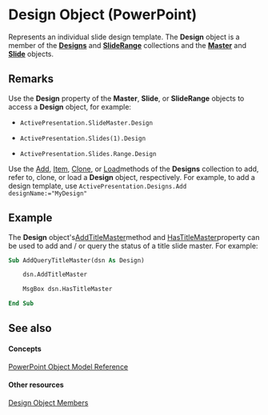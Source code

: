 
# Design Object (PowerPoint)

Represents an individual slide design template. The  **Design** object is a member of the **[Designs](9b02ed6d-9a84-3464-5669-f614e0f33b10.md)** and **[SlideRange](440ab59d-744a-209f-bf28-d0acd3a21e1a.md)** collections and the **[Master](22e8805e-6469-1a34-7f7b-f1ea5c6c49ff.md)** and **[Slide](afe42344-6898-00d2-ecc1-b0ed23a71fe8.md)** objects.


## Remarks

Use the  **Design** property of the **Master**, **Slide**, or **SlideRange** objects to access a **Design** object, for example:


-  `ActivePresentation.SlideMaster.Design`
    
-  `ActivePresentation.Slides(1).Design`
    
-  `ActivePresentation.Slides.Range.Design`
    
Use the [Add](00608390-a12b-d698-36a6-ded2df3cc26a.md), [Item](62843698-605b-50b1-8de4-d5b6fa5e1df8.md), [Clone](2365a43f-8adc-ad26-97fc-0376aedf0b80.md), or [Load](8926e038-4b01-da8d-3e0f-6b5cdd82f1c7.md)methods of the  **Designs** collection to add, refer to, clone, or load a **Design** object, respectively. For example, to add a design template, use `ActivePresentation.Designs.Add designName:="MyDesign"`


## Example

The  **Design** object's[AddTitleMaster](b49baa5b-217a-ab6d-3cb3-ff74e533ef20.md)method and [HasTitleMaster](93b5932c-c03f-451a-c7f9-30683c01bcfa.md)property can be used to add and / or query the status of a title slide master. For example:


```vb
Sub AddQueryTitleMaster(dsn As Design)

    dsn.AddTitleMaster

    MsgBox dsn.HasTitleMaster

End Sub
```


## See also


#### Concepts


[PowerPoint Object Model Reference](00acd64a-5896-0459-39af-98df2849849e.md)
#### Other resources


[Design Object Members](5f90bc0d-538a-8189-98ed-a9601c392714.md)
